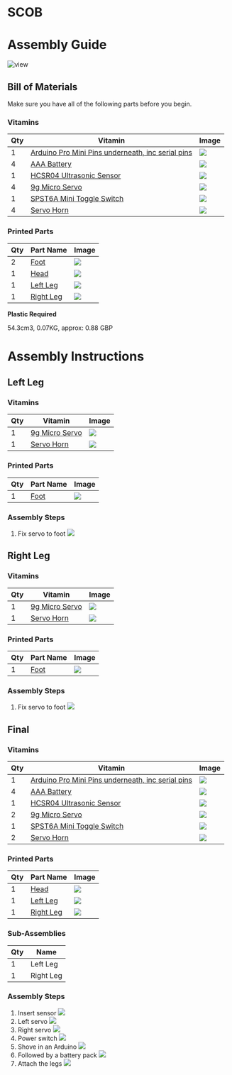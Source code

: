 # SCOB
# Assembly Guide

![view](../images/SCOB_view.png)

## Bill of Materials

Make sure you have all of the following parts before you begin.

### Vitamins

Qty | Vitamin | Image
--- | --- | ---
1 | [Arduino Pro Mini Pins underneath, inc serial pins]() | ![](../vitamins/images/ArduinoProMiniPinsunderneathincserialpins_view.png) | 
4 | [AAA Battery]() | ![](../vitamins/images/AAABattery_view.png) | 
1 | [HCSR04 Ultrasonic Sensor]() | ![](../vitamins/images/HCSR04UltrasonicSensor_view.png) | 
4 | [9g Micro Servo]() | ![](../vitamins/images/9gMicroServo_view.png) | 
1 | [SPST6A Mini Toggle Switch]() | ![](../vitamins/images/SPST6AMiniToggleSwitch_view.png) | 
4 | [Servo Horn]() | ![](../vitamins/images/ServoHorn_view.png) | 

### Printed Parts

Qty | Part Name | Image
--- | --- | ---
2 | [Foot](../printedparts/stl/Foot.stl) | ![](../printedparts/images/Foot_view.png) | 
1 | [Head](../printedparts/stl/Head.stl) | ![](../printedparts/images/Head_view.png) | 
1 | [Left Leg](../printedparts/stl/LeftLeg.stl) | ![](../printedparts/images/LeftLeg_view.png) | 
1 | [Right Leg](../printedparts/stl/RightLeg.stl) | ![](../printedparts/images/RightLeg_view.png) | 


**Plastic Required**

54.3cm3, 0.07KG,  approx: 0.88 GBP


# Assembly Instructions

## Left Leg

### Vitamins

Qty | Vitamin | Image
--- | --- | ---
1 | [9g Micro Servo]() | ![](../vitamins/images/9gMicroServo_view.png) | 
1 | [Servo Horn]() | ![](../vitamins/images/ServoHorn_view.png) | 

### Printed Parts

Qty | Part Name | Image
--- | --- | ---
1 | [Foot](../printedparts/stl/Foot.stl) | ![](../printedparts/images/Foot_view.png) | 

### Assembly Steps

1. Fix servo to foot
![](../assemblies/SCOB/LeftLeg_step1_view.png)


## Right Leg

### Vitamins

Qty | Vitamin | Image
--- | --- | ---
1 | [9g Micro Servo]() | ![](../vitamins/images/9gMicroServo_view.png) | 
1 | [Servo Horn]() | ![](../vitamins/images/ServoHorn_view.png) | 

### Printed Parts

Qty | Part Name | Image
--- | --- | ---
1 | [Foot](../printedparts/stl/Foot.stl) | ![](../printedparts/images/Foot_view.png) | 

### Assembly Steps

1. Fix servo to foot
![](../assemblies/SCOB/RightLeg_step1_view.png)


## Final

### Vitamins

Qty | Vitamin | Image
--- | --- | ---
1 | [Arduino Pro Mini Pins underneath, inc serial pins]() | ![](../vitamins/images/ArduinoProMiniPinsunderneathincserialpins_view.png) | 
4 | [AAA Battery]() | ![](../vitamins/images/AAABattery_view.png) | 
1 | [HCSR04 Ultrasonic Sensor]() | ![](../vitamins/images/HCSR04UltrasonicSensor_view.png) | 
2 | [9g Micro Servo]() | ![](../vitamins/images/9gMicroServo_view.png) | 
1 | [SPST6A Mini Toggle Switch]() | ![](../vitamins/images/SPST6AMiniToggleSwitch_view.png) | 
2 | [Servo Horn]() | ![](../vitamins/images/ServoHorn_view.png) | 

### Printed Parts

Qty | Part Name | Image
--- | --- | ---
1 | [Head](../printedparts/stl/Head.stl) | ![](../printedparts/images/Head_view.png) | 
1 | [Left Leg](../printedparts/stl/LeftLeg.stl) | ![](../printedparts/images/LeftLeg_view.png) | 
1 | [Right Leg](../printedparts/stl/RightLeg.stl) | ![](../printedparts/images/RightLeg_view.png) | 

### Sub-Assemblies

Qty | Name 
--- | --- 
1 | Left Leg
1 | Right Leg

### Assembly Steps

1. Insert sensor
![](../assemblies/SCOB/Final_step1_view.png)
2. Left servo
![](../assemblies/SCOB/Final_step2_view.png)
3. Right servo
![](../assemblies/SCOB/Final_step3_view.png)
4. Power switch
![](../assemblies/SCOB/Final_step4_view.png)
5. Shove in an Arduino
![](../assemblies/SCOB/Final_step5_view.png)
6. Followed by a battery pack
![](../assemblies/SCOB/Final_step6_view.png)
7. Attach the legs
![](../assemblies/SCOB/Final_step7_view.png)


